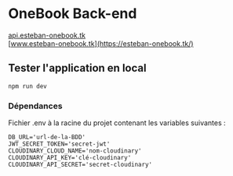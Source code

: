# OneBook Back-end

[api.esteban-onebook.tk](https://api.esteban-onebook.tk/)
<br />
[www.esteban-onebook.tk](https://esteban-onebook.tk/)

## Tester l'application en local
```
npm run dev
```
### Dépendances
Fichier .env à la racine du projet contenant les variables suivantes : <br/>
```
DB_URL='url-de-la-BDD'
JWT_SECRET_TOKEN='secret-jwt'
CLOUDINARY_CLOUD_NAME='nom-cloudinary'
CLOUDINARY_API_KEY='clé-cloudinary'
CLOUDINARY_API_SECRET='secret-cloudinary'
```
